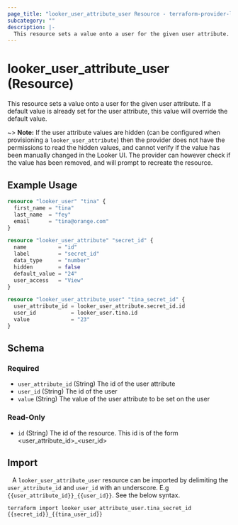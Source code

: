 ```yaml
---
page_title: "looker_user_attribute_user Resource - terraform-provider-looker"
subcategory: ""
description: |-
  This resource sets a value onto a user for the given user attribute. If a default value is already set for the user attribute, this value will override the default value. Note that if the user attribute values are hidden (can be configured when provisioning a looker_user_attribute) then the provider does not have the permissions to read the hidden values, and cannot verify if the value has been manually changed in the Looker UI. The provider can however check if the value has been removed, and will prompt to recreate the resource.
---
```


# looker_user_attribute_user (Resource)

This resource sets a value onto a user for the given user attribute. If a default value is already set for the user attribute, this value will override the default value. 

~> **Note:** If the user attribute values are hidden (can be configured when provisioning a `looker_user_attribute`) then the provider does not have the permissions to read the hidden values, and cannot verify if the value has been manually changed in the Looker UI. The provider can however check if the value has been removed, and will prompt to recreate the resource.

## Example Usage

```terraform
resource "looker_user" "tina" {
  first_name = "tina"
  last_name  = "fey"
  email      = "tina@orange.com"
}

resource "looker_user_attribute" "secret_id" {
  name          = "id"
  label         = "secret_id"
  data_type     = "number"
  hidden        = false
  default_value = "24"
  user_access   = "View"
}

resource "looker_user_attribute_user" "tina_secret_id" {
  user_attribute_id = looker_user_attribute.secret_id.id
  user_id           = looker_user.tina.id
  value             = "23"
}
```

<!-- schema generated by tfplugindocs -->
## Schema

### Required

- `user_attribute_id` (String) The id of the user attribute
- `user_id` (String) The id of the user
- `value` (String) The value of the user attribute to be set on the user

### Read-Only

- `id` (String) The id of the resource. This id is of the form <user_attribute_id>_<user_id>

## Import

``` ```
A `looker_user_attribute_user` resource can be imported by delimiting the `user_attribute_id` and `user_id` with an underscore. E.g `{{user_attribute_id}}_{{user_id}}`. See the below syntax. 

```
terraform import looker_user_attribute_user.tina_secret_id {{secret_id}}_{{tina_user_id}}
```
